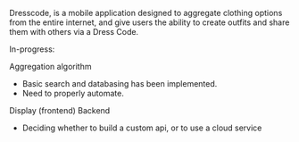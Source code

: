 Dresscode, is a mobile application designed to aggregate clothing options from the entire internet, and give users the ability to create outfits and share them with others via a Dress Code.

In-progress:

Aggregation algorithm
- Basic search and databasing has been implemented.
- Need to properly automate.

Display (frontend)
Backend
- Deciding whether to build a custom api, or to use a cloud service
